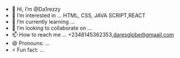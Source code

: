 - 👋 Hi, I’m @Da1rezzy
- 👀 I’m interested in ... HTML, CSS, JAVA SCRIPT,REACT
- 🌱 I’m currently learning ...
- 💞️ I’m looking to collaborate on ...
- 📫 How to reach me ... +2348145362353,daresglobe@gmaail.com
- 😄 Pronouns: ...
- ⚡ Fun fact: ...

<!---
Da1rezzy/Da1rezzy is a ✨ special ✨ repository because its `README.md` (this file) appears on your GitHub profile.
You can click the Preview link to take a look at your changes.
--->
